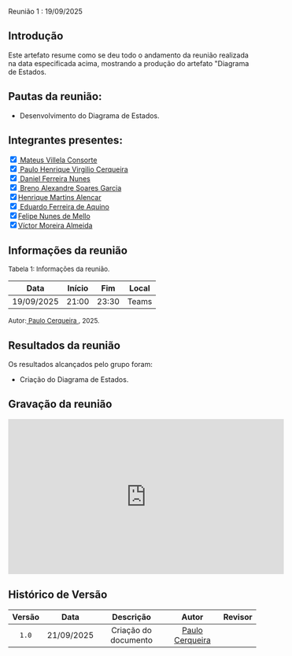 Reunião 1 : 19/09/2025

## Introdução

Este artefato resume como se deu todo o andamento da reunião realizada na data especificada acima, mostrando a produção do artefato "Diagrama de Estados.


## Pautas da reunião:

- Desenvolvimento do Diagrama de Estados.


## Integrantes presentes:

<label><input type="checkbox" checked abled>[ Mateus Villela Consorte ](https://github.com/MVConsorte)</label><br>
<label><input type="checkbox" checked abled>[ Paulo Henrique Virgilio Cerqueira ](https://github.com/paulocerqr)</label><br>
<label><input type="checkbox" checked abled>[ Daniel Ferreira Nunes ](https://github.com/Mach1r0)</label><br>
<label><input type="checkbox" checked abled>[ Breno Alexandre Soares Garcia ](https://github.com/brenoalexandre0)</label><br>
<label><input type="checkbox" checked abled>[Henrique Martins Alencar](https://github.com/henryqma)</label><br>
<label><input type="checkbox" checked abled>[ Eduardo Ferreira de Aquino ](https://github.com/fxred)</label><br>
<label><input type="checkbox" checked abled>[Felipe Nunes de Mello](https://github.com/FelipeNunesdM)</label><br>
<label><input type="checkbox" checked abled>[Víctor Moreira Almeida](https://github.com/aqela-batata-alt)</label><br>

## Informações da reunião

<font size="2" >

<p > Tabela 1: Informações da reunião. </p>

</font>

| Data | Início | Fim | Local |
|:-:|:-:|:-:|:-:|
| 19/09/2025  | 21:00 | 23:30  | Teams |

<font size="2" >

<p>Autor:<a href= "https://github.com/paulocerq"> Paulo Cerqueira </a>, 2025.</p>

</font>

## Resultados da reunião

Os resultados alcançados pelo grupo foram:

 - Criação do Diagrama de Estados.


## Gravação da reunião

<iframe width="560" height="315" src="https://www.youtube.com/embed/rpV2knZ_jj4" title="YouTube video player" frameborder="0" allow="accelerometer; autoplay; clipboard-write; encrypted-media; gyroscope; picture-in-picture; web-share" referrerpolicy="strict-origin-when-cross-origin" allowfullscreen></iframe>

## Histórico de Versão

| Versão | Data | Descrição | Autor | Revisor
|:-:|:-:|:-:|:-:|:-:|
|`1.0`| 21/09/2025 | Criação do documento| [Paulo Cerqueira](https://github.com/paulocerqr)| []() |
